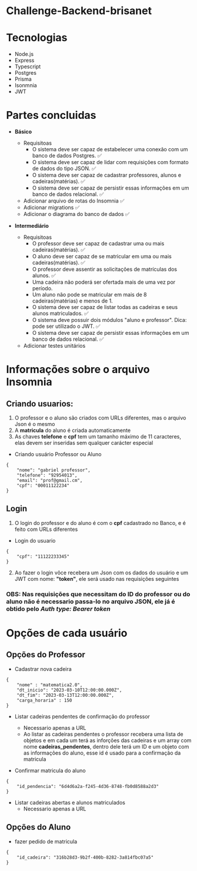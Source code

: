 # Challenge-Backend-brisanet


# Tecnologias
- Node.js
- Express
- Typescript
- Postgres
- Prisma
- Isonmnia
- JWT

# Partes concluidas

-  __Básico__
   - Requisitoas
      - O sistema deve ser capaz de estabelecer uma conexão com um banco de dados Postgres. ✅
      - O sistema deve ser capaz de lidar com requisições com formato de dados do tipo JSON. ✅
      - O sistema deve ser capaz de cadastrar professores, alunos e cadeiras(matérias). ✅
      - O sistema deve ser capaz de persistir essas informações em um banco de dados relacional. ✅
   - Adicionar arquivo de rotas do Insomnia ✅
   - Adicionar migrations ✅
   - Adicionar o diagrama do banco de dados ✅

- __Intermediário__
   - Requisitoas
      - O professor deve ser capaz de cadastrar uma ou mais cadeiras(matérias). ✅
      - O aluno deve ser capaz de se matricular em uma ou mais cadeiras(matérias). ✅
      - O professor deve assentir as solicitações de matrículas dos alunos. ✅
      - Uma cadeira não poderá ser ofertada mais de uma vez por período.
      - Um aluno não pode se matricular em mais de 8 cadeiras(matérias) e menos de 1.
      - O sistema deve ser capaz de listar todas as cadeiras e seus alunos matriculados. ✅
      - O sistema deve possuir dois módulos "aluno e professor". Dica: pode ser utilizado o JWT. ✅
      - O sistema deve ser capaz de persistir essas informações em um banco de dados relacional. ✅
   - Adicionar testes unitários


# Informações sobre o arquivo Insomnia


## Criando usuarios:
1. O professor e o aluno são criados com URLs diferentes, mas o arquivo Json é o mesmo
2. A __matricula__ do aluno é criada automaticamente
3. As chaves __telefone__ e __cpf__ tem um tamanho máximo de 11 caracteres, elas devem ser inseridas sem qualquer carácter especial

- Criando usuário Professor ou Aluno

```
{
	"nome": "gabriel professor",
	"telefone": "92954013", 
	"email": "prof@gmail.cm",
	"cpf": "00011122234"
}
```

## Login
1. O login do professor e do aluno é com o __cpf__ cadastrado no Banco, e é feito com URLs diferentes

- Login do usuario
```
{
	"cpf": "11122233345"
}
```

2. Ao fazer o login vôce recebera um Json com os dados do usuário e um JWT com nome:  __"token"__, ele será usado nas requisições seguintes

### OBS: Nas requisições que necessitam do ID do professor ou do aluno não é necessario passa-lo no arquivo JSON, ele já é obtido pelo  _Auth type: Bearer token_


# Opções de cada usuário


## Opções do Professor


- Cadastrar nova cadeira
```
{
	"nome" : "matematica2.0",
	"dt_inicio": "2023-03-10T12:00:00.000Z",
	"dt_fim": "2023-03-13T12:00:00.000Z",
	"carga_horaria" : 150
}
```

- Listar cadeiras pendentes de confirmação do professor
	- Necessario apenas a URL
	- Ao listar as cadeiras pendentes o professor recebera uma lista de objetos e em cada um terá as inforções das cadeiras e um array com nome __cadeiras_pendentes__, dentro dele terá um ID e um objeto com as informações do aluno, esse id é usado para a confirmação da matricula

- Confirmar matricula do aluno

```
{
	"id_pendencia": "6d4d6a2a-f245-4d36-8748-fb0d8588a2d3"
}
```

- Listar cadeiras abertas e alunos matriculados
	- Necessario apenas a URL


## Opções do Aluno

- fazer pedido de matricula
```
{
	"id_cadeira": "316b28d3-9b2f-400b-8282-3a814fbc07a5"
}
```










